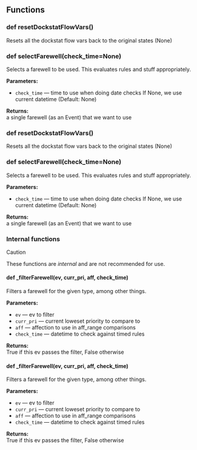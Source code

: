 ## Functions

### def resetDockstatFlowVars()

Resets all the dockstat flow vars back to the original states (None)

### def selectFarewell(check_time=None)

Selects a farewell to be used. This evaluates rules and stuff appropriately.

**Parameters:**
- `check_time` &mdash; time to use when doing date checks If None, we use current datetime (Default: None)


**Returns:**<br>
a single farewell (as an Event) that we want to use

### def resetDockstatFlowVars()

Resets all the dockstat flow vars back to the original states (None)

### def selectFarewell(check_time=None)

Selects a farewell to be used. This evaluates rules and stuff appropriately.

**Parameters:**
- `check_time` &mdash; time to use when doing date checks If None, we use current datetime (Default: None)


**Returns:**<br>
a single farewell (as an Event) that we want to use

### Internal functions

> [!CAUTION]
> These functions are *internal* and are not recommended for use.

#### def _filterFarewell(ev, curr_pri, aff, check_time)

Filters a farewell for the given type, among other things.

**Parameters:**
- `ev` &mdash; ev to filter
- `curr_pri` &mdash; current loweset priority to compare to
- `aff` &mdash; affection to use in aff_range comparisons
- `check_time` &mdash; datetime to check against timed rules


**Returns:**<br>
True if this ev passes the filter, False otherwise

#### def _filterFarewell(ev, curr_pri, aff, check_time)

Filters a farewell for the given type, among other things.

**Parameters:**
- `ev` &mdash; ev to filter
- `curr_pri` &mdash; current loweset priority to compare to
- `aff` &mdash; affection to use in aff_range comparisons
- `check_time` &mdash; datetime to check against timed rules


**Returns:**<br>
True if this ev passes the filter, False otherwise

